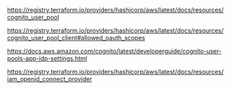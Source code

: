 https://registry.terraform.io/providers/hashicorp/aws/latest/docs/resources/cognito_user_pool

https://registry.terraform.io/providers/hashicorp/aws/latest/docs/resources/cognito_user_pool_client#allowed_oauth_scopes

https://docs.aws.amazon.com/cognito/latest/developerguide/cognito-user-pools-app-idp-settings.html

https://registry.terraform.io/providers/hashicorp/aws/latest/docs/resources/iam_openid_connect_provider
